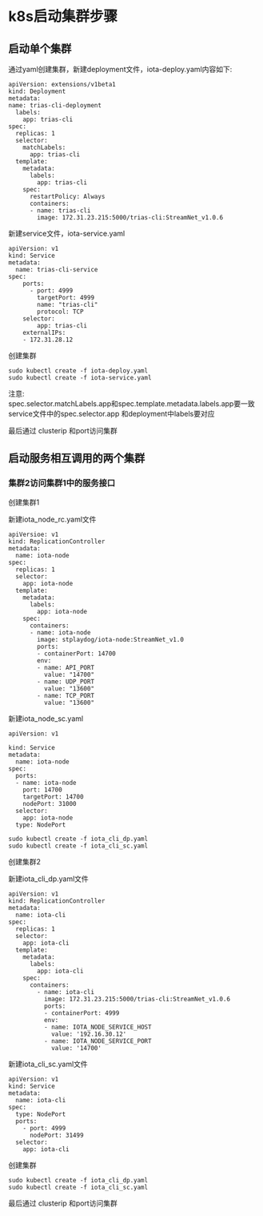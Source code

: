 # k8s启动集群步骤  

## 启动单个集群

通过yaml创建集群，新建deployment文件，iota-deploy.yaml内容如下:

```
apiVersion: extensions/v1beta1
kind: Deployment
metadata:
name: trias-cli-deployment
  labels:
    app: trias-cli
spec:
  replicas: 1
  selector:
    matchLabels:
      app: trias-cli
  template:
    metadata:
      labels:
        app: trias-cli
    spec:
      restartPolicy: Always
      containers:
      - name: trias-cli
        image: 172.31.23.215:5000/trias-cli:StreamNet_v1.0.6 
```  

新建service文件，iota-service.yaml  

```
apiVersion: v1
kind: Service
metadata:
  name: trias-cli-service
spec:
    ports:
      - port: 4999
        targetPort: 4999
        name: "trias-cli"
        protocol: TCP
    selector:
        app: trias-cli
    externalIPs:
    - 172.31.28.12
```

创建集群 

```
sudo kubectl create -f iota-deploy.yaml  
sudo kubectl create -f iota-service.yaml
```

注意:  
spec.selector.matchLabels.app和spec.template.metadata.labels.app要一致  
service文件中的spec.selector.app 和deployment中labels要对应  

最后通过 clusterip 和port访问集群

## 启动服务相互调用的两个集群

### 集群2访问集群1中的服务接口

创建集群1

新建iota_node_rc.yaml文件

```
apiVersioe: v1
kind: ReplicationController
metadata:
  name: iota-node
spec:
  replicas: 1
  selector:
    app: iota-node
  template:
    metadata:
      labels:
        app: iota-node
    spec:
      containers:
      - name: iota-node
        image: stplaydog/iota-node:StreamNet_v1.0
        ports:
        - containerPort: 14700
        env:
        - name: API_PORT
          value: "14700"
        - name: UDP_PORT
          value: "13600"
        - name: TCP_PORT
          value: "13600"
```

新建iota_node_sc.yaml

```
apiVersion: v1

kind: Service
metadata:
  name: iota-node
spec:
  ports:
  - name: iota-node
    port: 14700
    targetPort: 14700
    nodePort: 31000
  selector:
    app: iota-node
  type: NodePort
```  
```
sudo kubectl create -f iota_cli_dp.yaml  
sudo kubectl create -f iota_cli_sc.yaml
```

创建集群2

新建iota_cli_dp.yaml文件

```
apiVersion: v1
kind: ReplicationController
metadata:
  name: iota-cli
spec:
  replicas: 1
  selector:
    app: iota-cli
  template:
    metadata:
      labels:
        app: iota-cli
    spec:
      containers:
        - name: iota-cli
          image: 172.31.23.215:5000/trias-cli:StreamNet_v1.0.6
          ports:
          - containerPort: 4999
          env:
          - name: IOTA_NODE_SERVICE_HOST
            value: '192.16.30.12'
          - name: IOTA_NODE_SERVICE_PORT
            value: '14700'
```

新建iota_cli_sc.yaml文件

```
apiVersion: v1
kind: Service
metadata:
  name: iota-cli
spec:
  type: NodePort
  ports:
    - port: 4999
      nodePort: 31499
  selector:
    app: iota-cli
```

创建集群

```
sudo kubectl create -f iota_cli_dp.yaml
sudo kubectl create -f iota_cli_sc.yaml
```

最后通过 clusterip 和port访问集群
